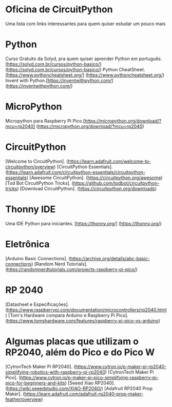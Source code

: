 # Oficina de CircuitPython
Uma lista com links interessantes para quem quiser estudar um pouco mais

# Python
Curso Gratuito da Solyd, pra quem quiser aprender Python em português. [https://solyd.com.br/cursos/python-basico/] (https://solyd.com.br/cursos/python-basico/)
Python CheatSheet. [https://www.pythoncheatsheet.org/] (https://www.pythoncheatsheet.org/)
Invent with Python.[https://inventwithpython.com/] (https://inventwithpython.com/)

# MicroPython
Micropython para Raspberry Pi Pico.[https://micropython.org/download/?mcu=rp2040] (https://micropython.org/download/?mcu=rp2040) 

# CircuitPython
[Welcome to CircuitPython]. (https://learn.adafruit.com/welcome-to-circuitpython/overview)
[CircuitPython Essentials]. (https://learn.adafruit.com/circuitpython-essentials/circuitpython-essentials)
[Awesome CircuitPython]. (https://circuitpython.org/awesome)
[Tod Bot CircuitPython Tricks]. (https://github.com/todbot/circuitpython-tricks)
[Download CircuitPython]. (https://circuitpython.org/downloads)

# Thonny IDE
Uma IDE Python para iniciantes. [https://thonny.org/] (https://thonny.org/)

# Eletrônica
[Arduino Basic Connections]. (https://archive.org/details/abc-basic-connections) 
[Random Nerd Tutorials]. (https://randomnerdtutorials.com/projects-raspberry-pi-pico/)

# RP 2040
[Datasheet e Especificações]. (https://www.raspberrypi.com/documentation/microcontrollers/rp2040.html)
[Tom's Hardware compara Arduino e Raspberry Pi Pico]. (https://www.tomshardware.com/features/raspberry-pi-pico-vs-arduino)

# Algumas placas que utilizam o RP2040, além do Pico e do Pico W
[CytronTech Maker Pi RP2040]. (https://www.cytron.io/p-maker-pi-rp2040-simplifying-robotics-with-raspberry-pi-rp2040)
[CytronTech Maker Pi Pico]. (https://www.cytron.io/p-maker-pi-pico-simplifying-raspberry-pi-pico-for-beginners-and-kits)
[Seeed Xiao RP2040]. (https://wiki.seeedstudio.com/XIAO-RP2040/)
[Adafruit RP2040 Prop Maker]. (https://learn.adafruit.com/adafruit-rp2040-prop-maker-feather/overview)

